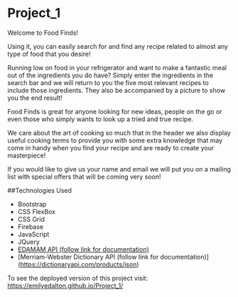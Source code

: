 # Project_1
Welcome to Food Finds!

Using it, you can easily search for and find any recipe related to almost any type of food that you desire!

Running low on food in your refrigerator and want to make a fantastic meal out of the ingredients you do have? Simply enter the ingredients in the search bar and we will return to you the five most relevant recipes to include those ingredients. They also be accompanied by a picture to show you the end result!

Food Finds is great for anyone looking for new ideas, people on the go or even those who simply wants to look up a tried and true recipe.

We care about the art of cooking so much that in the header we also display useful cooking terms to provide you with some extra knowledge that may come in handy when you find your recipe and are ready to create your masterpiece!

If you would like to give us your name and email we will put you on a mailing list with special offers that will be coming very soon!


##Technologies Used

* Bootstrap
* CSS FlexBox
* CSS Grid
* Firebase
* JavaScript
* JQuery
* [EDAMAM API (follow link for documentation)](https://developer.edamam.com/edamam-docs-recipe-api)
* [Merriam-Webster Dictionary API (follow link for documentation)] (https://dictionaryapi.com/products/json)


To see the deployed version of this project visit: https://emilyedalton.github.io/Project_1/
